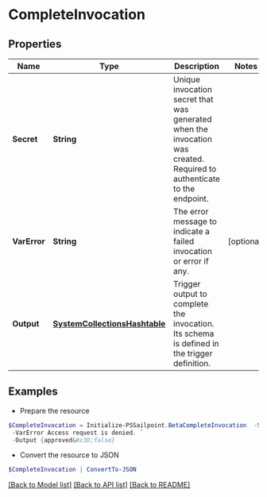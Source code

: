 # CompleteInvocation
## Properties

Name | Type | Description | Notes
------------ | ------------- | ------------- | -------------
**Secret** | **String** | Unique invocation secret that was generated when the invocation was created. Required to authenticate to the endpoint. | 
**VarError** | **String** | The error message to indicate a failed invocation or error if any. | [optional] 
**Output** | [**SystemCollectionsHashtable**](.md) | Trigger output to complete the invocation. Its schema is defined in the trigger definition. | 

## Examples

- Prepare the resource
```powershell
$CompleteInvocation = Initialize-PSSailpoint.BetaCompleteInvocation  -Secret 0f11f2a4-7c94-4bf3-a2bd-742580fe3bde `
 -VarError Access request is denied. `
 -Output {approved&#x3D;false}
```

- Convert the resource to JSON
```powershell
$CompleteInvocation | ConvertTo-JSON
```

[[Back to Model list]](../README.md#documentation-for-models) [[Back to API list]](../README.md#documentation-for-api-endpoints) [[Back to README]](../README.md)

